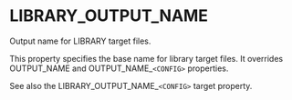   

# LIBRARY_OUTPUT_NAME  
Output name for LIBRARY target files.  

This property specifies the base name for library target files.  It
overrides OUTPUT_NAME and OUTPUT_NAME_```<CONFIG>```
properties.  

See also the LIBRARY_OUTPUT_NAME_```<CONFIG>``` target property.  

